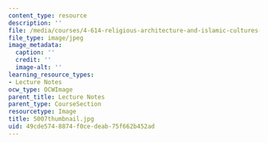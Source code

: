 ```yaml
---
content_type: resource
description: ''
file: /media/courses/4-614-religious-architecture-and-islamic-cultures-fall-2002/49cde5748874f0cedeab75f662b452ad_5007thumbnail.jpg
file_type: image/jpeg
image_metadata:
  caption: ''
  credit: ''
  image-alt: ''
learning_resource_types:
- Lecture Notes
ocw_type: OCWImage
parent_title: Lecture Notes
parent_type: CourseSection
resourcetype: Image
title: 5007thumbnail.jpg
uid: 49cde574-8874-f0ce-deab-75f662b452ad
---
```

